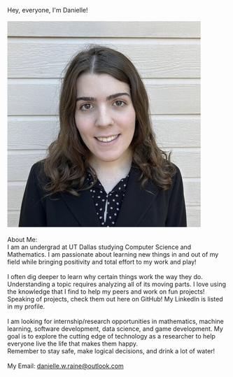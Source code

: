 Hey, everyone, I'm Danielle!<br><br>
![Danielle Raine](danielleraine.jpg?raw=true)
<br><br>
About Me:<br>
I am an undergrad at UT Dallas studying Computer Science and Mathematics. I am passionate about learning new things in and out of my field while bringing positivity and total effort to my work and play!<br>
<br>
I often dig deeper to learn why certain things work the way they do. Understanding a topic requires analyzing all of its moving parts. I love using the knowledge that I find to help my peers and work on fun projects! Speaking of projects, check them out here on GitHub! My LinkedIn is listed in my profile.<br>
<br>
I am looking for internship/research opportunities in mathematics, machine learning, software development, data science, and game development. My goal is to explore the cutting edge of technology as a researcher to help everyone live the life that makes them happy.<be>
<br>
Remember to stay safe, make logical decisions, and drink a lot of water!<br>
<br>
My Email: danielle.w.raine@outlook.com
